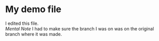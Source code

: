 # My demo file

I edited this file.   
*Mental Note* I had to make sure the branch I was on was on the original branch where it was made. 
